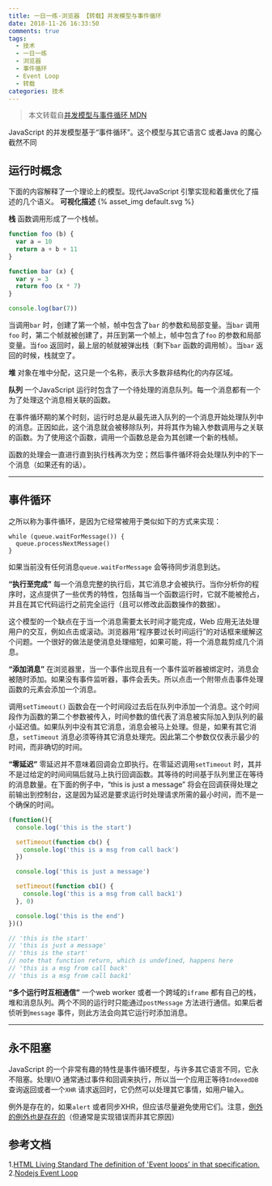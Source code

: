 ```yaml
---
title: 一日一练-浏览器 【转载】并发模型与事件循环
date: 2018-11-26 16:33:50
comments: true
tags:
  - 技术
  - 一日一练
  - 浏览器
  - 事件循环
  - Event Loop
  - 转载
categories: 技术
---
```


> 本文转载自[并发模型与事件循环 MDN](https://developer.mozilla.org/zh-CN/docs/Web/JavaScript/EventLoop)

JavaScript 的并发模型基于“事件循环”。这个模型与其它语言C 或者Java 的魔心截然不同

## 运行时概念

下面的内容解释了一个理论上的模型。现代JavaScript 引擎实现和着重优化了描述的几个语义。
**可视化描述**
{% asset_img default.svg %}

**栈**
函数调用形成了一个栈帧。
```js
function foo (b) {
  var a = 10
  return a + b + 11
}

function bar (x) {
  var y = 3
  return foo (x * 7)
}

console.log(bar(7))
```
当调用`bar` 时，创建了第一个帧，帧中包含了`bar` 的参数和局部变量。当`bar` 调用`foo` 时，第二个帧就被创建了，并压到第一个帧上，帧中包含了`foo` 的参数和局部变量。当`foo` 返回时，最上层的帧就被弹出栈（剩下`bar` 函数的调用帧）。当`bar` 返回的时候，栈就空了。

**堆**
对象在堆中分配，这只是一个名称，表示大多数非结构化的内存区域。

**队列**
一个JavaScript 运行时包含了一个待处理的消息队列。每一个消息都有一个为了处理这个消息相关联的函数。

在事件循环期的某个时刻，运行时总是从最先进入队列的一个消息开始处理队列中的消息。正因如此，这个消息就会被移除队列，并将其作为输入参数调用与之关联的函数。为了使用这个函数，调用一个函数总是会为其创建一个新的栈帧。

函数的处理会一直进行直到执行栈再次为空；然后事件循环将会处理队列中的下一个消息（如果还有的话）。

---

## 事件循环
之所以称为事件循环，是因为它经常被用于类似如下的方式来实现：
```
while (queue.waitForMessage()) {
  queue.processNextMessage()
}
```
如果当前没有任何消息`queue.waitForMessage` 会等待同步消息到达。

**“执行至完成”**
每一个消息完整的执行后，其它消息才会被执行。当你分析你的程序时，这点提供了一些优秀的特性，包括每当一个函数运行时，它就不能被抢占，并且在其它代码运行之前完全运行（且可以修改此函数操作的数据）。

这个模型的一个缺点在于当一个消息需要太长时间才能完成，Web 应用无法处理用户的交互，例如点击或滚动。浏览器用“程序要过长时间运行”的对话框来缓解这个问题。一个很好的做法是使消息处理缩短，如果可能，将一个消息裁剪成几个消息。

**“添加消息”**
在浏览器里，当一个事件出现且有一个事件监听器被绑定时，消息会被随时添加。如果没有事件监听器，事件会丢失。所以点击一个附带点击事件处理函数的元素会添加一个消息。

调用`setTimeout()` 函数会在一个时间段过去后在队列中添加一个消息。这个时间段作为函数的第二个参数被传入，时间参数的值代表了消息被实际加入到队列的最小延迟值。如果队列中没有其它消息，消息会被马上处理。但是，如果有其它消息，`setTimeout` 消息必须等待其它消息处理完。因此第二个参数仅仅表示最少的时间，而非确切的时间。

**“零延迟”**
零延迟并不意味着回调会立即执行。在零延迟调用`setTimeout` 时，其并不是过给定的时间间隔后就马上执行回调函数。其等待的时间基于队列里正在等待的消息数量。在下面的例子中，“this is just a message” 将会在回调获得处理之前输出到控制台，这是因为延迟是要求运行时处理请求所需的最小时间，而不是一个确保的时间。
```js
(function(){
  console.log('this is the start')

  setTimeout(function cb() {
    console.log('this is a msg from call back')
  })

  console.log('this is just a message')

  setTimeout(function cb1() {
    console.log('this is a msg from call back1')
  }, 0)

  console.log('this is the end')
})()

// 'this is the start'
// 'this is just a message'
// 'this is the start'
// note that function return, which is undefined, happens here
// 'this is a msg from call back'
// 'this is a msg from call back1'
```

**“多个运行时互相通信”**
一个web worker 或者一个跨域的`iframe` 都有自己的栈，堆和消息队列。两个不同的运行时只能通过`postMessage` 方法进行通信。如果后者侦听到`message` 事件，则此方法会向其它运行时添加消息。

---

## 永不阻塞
JavaScript 的一个非常有趣的特性是事件循环模型，与许多其它语言不同，它永不阻塞。处理I/O 通常通过事件和回调来执行，所以当一个应用正等待`IndexedDB` 查询返回或者一个`XHR` 请求返回时，它仍然可以处理其它事情，如用户输入。

例外是存在的，如果`alert` 或者同步XHR，但应该尽量避免使用它们。注意，[例外的例外也是存在的]()（但通常是实现错误而非其它原因）

## 参考文档
1.[HTML Living Standard
The definition of 'Event loops' in that specification.](https://html.spec.whatwg.org/multipage/webappapis.html#event-loops)
2.[Nodejs Event Loop](https://nodejs.org/en/docs/guides/event-loop-timers-and-nexttick/#what-is-the-event-loop)
